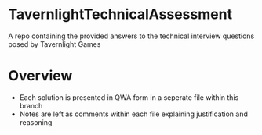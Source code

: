 # TavernlightTechnicalAssessment
A repo containing the provided answers to the technical interview questions posed by Tavernlight Games

# Overview

- Each solution is presented in QWA form in a seperate file within this branch
- Notes are left as comments within each file explaining justification and reasoning
